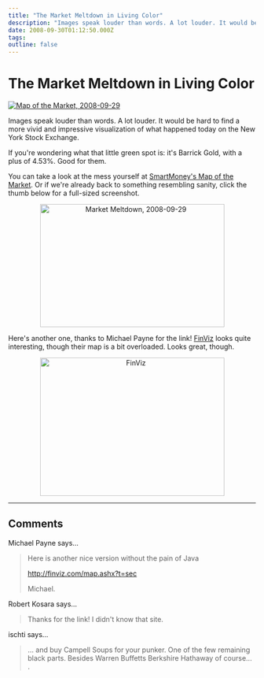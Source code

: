 ```yaml
---
title: "The Market Meltdown in Living Color"
description: "Images speak louder than words. A lot louder. It would be hard to find a more vivid and impressive visualization of what happened today on the New York Stock Exchange."
date: 2008-09-30T01:12:50.000Z
tags: 
outline: false
---
```


# The Market Meltdown in Living Color

<a href="http://eagereyes.org/blog/2008/market-meltdown-in-living-color.html"><img src="http://eagereyes.org/media/2008/MarketMeltdown-20080929-thumb.png" alt="Map of the Market, 2008-09-29" border="0" /></a>

Images speak louder than words. A lot louder. It would be hard to find a more vivid and impressive visualization of what happened today on the New York Stock Exchange.

If you're wondering what that little green spot is: it's Barrick Gold, with a plus of 4.53%. Good for them.

You can take a look at the mess yourself at <a href="http://smartmoney.com/map-of-the-market/">SmartMoney's Map of the Market</a>. Or if we're already back to something resembling sanity, click the thumb below for a full-sized screenshot.
<p style="text-align: center;"><span style="color: #0000ee; text-decoration: underline;"><a href="http://eagereyes.org/media/2008/MarketMeltdown-20080929.png"><img src="http://eagereyes.org/media/2008/MarketMeltdown-20080929-thumb.png" alt="Market Meltdown, 2008-09-29" width="375" height="250" border="0" /></a></span></p>
Here's another one, thanks to Michael Payne for the link! <a href="http://finviz.com/">FinViz</a> looks quite interesting, though their map is a bit overloaded. Looks great, though.
<p style="text-align: center;"><a href="http://eagereyes.org/media/2008/finviz-20080930.png"><img src="http://eagereyes.org/media/2008/finviz-20080930-thumb.jpg" alt="FinViz" width="375" height="281" border="0" /></a></p>


---
## Comments

Michael Payne says…
>	Here is another nice version without the pain of Java
>	
>	<a href="http://finviz.com/map.ashx?t=sec">http://finviz.com/map.ashx?t=sec</a>
>	
>	Michael.

Robert Kosara says…
>	<p>Thanks for the link! I didn't know that site.</p>

ischti says…
>	... and buy Campell Soups for your punker. One of the few remaining black parts. Besides Warren Buffetts Berkshire Hathaway of course... .


